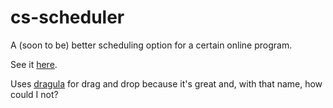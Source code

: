 # cs-scheduler
A (soon to be) better scheduling option for a certain online program.

See it [here](https://hschallh.github.io/cs-scheduler/).

Uses [dragula](https://github.com/bevacqua/dragula) for drag and drop because it's great and, with that name, how could I not?
